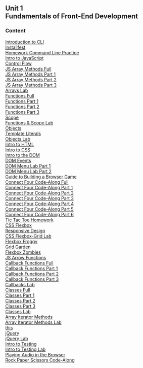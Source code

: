 ## Unit 1 <br> Fundamentals of Front-End Development

### Content
[Introduction to CLI](./01-dev-environment/1.1-cli-intro-main/)<br>
[Installfest](./01-dev-environment/1.1.1-installfest-mac.md)<br>
[Homework Command Line Practice](./01-dev-environment/1.2-hw-command-line-practice.md)<br> 
[Intro to JavaScript](./02-js-fundamentals/2.1-js-intro-datatypes.md)<br>
[Control Flow](./02-js-fundamentals/2.2-js-control-flow.md)<br>
[JS Array Methods Full](./02-js-fundamentals/2.3-js-arrays-full.md)<br>
[JS Array Methods Part 1](./02-js-fundamentals/2.3-js-arrays-1.md)<br>
[JS Array Methods Part 2](./02-js-fundamentals/2.3-js-arrays-2.md)<br>
[JS Array Methods Part 3](./02-js-fundamentals/2.3-js-arrays-3.md)<br>
[Arrays Lab](./02-js-fundamentals/2.3.1-js-arrays-lab.md)<br> 
[Functions Full](./02-js-fundamentals/2.4-js-functions-full.md)<br>
[Functions Part 1](./02-js-fundamentals/2.4-js-functions-1.md)<br>
[Functions Part 2](./02-js-fundamentals/2.4-js-functions-2.md)<br>
[Functions Part 3](./02-js-fundamentals/2.4-js-functions-3.md)<br>
[Scope](./02-js-fundamentals/2.5-js-scope.md)<br>
[Functions & Scope Lab](./02-js-fundamentals/2.5.1-js-functions-lab.md)<br> 
[Objects](./02-js-fundamentals/2.7-js-objects.md)<br>
[Template Literals](./02-js-fundamentals/2.6-js-template-literals.md)<br>
[Objects Lab](./02-js-fundamentals/2.7.1-js-objects-lab.md)<br> 
[Intro to HTML](./03-html-css/3.1-intro-to-html.md)<br>
[Intro to CSS](./03-html-css/3.2-intro-to-css.md)<br>
[Intro to the DOM](./04-dom/4.1-dom-intro.md)<br>
[DOM Events](./04-dom/4.2-dom-events.md)<br>
[DOM Menu Lab Part 1](./04-dom/4.1.1-dom-menu-lab-part-1.md)<br>
[DOM Menu Lab Part 2](./04-dom/4.2.1-dom-menu-lab-part-2.md)<br>
[Guide to Building a Browser Game](./05-programming/5.1-guide-to-building-a-browser-game.md)<br>
[Connect Four Code-Along Full](./05-programming/5.2-connect-four-code-along-full.md)<br> 
[Connect Four Code-Along Part 1](./05-programming/5.2-connect-four-code-along-1.md)<br> 
[Connect Four Code-Along Part 2](./05-programming/5.2-connect-four-code-along-2.md)<br> 
[Connect Four Code-Along Part 3](./05-programming/5.2-connect-four-code-along-3.md)<br> 
[Connect Four Code-Along Part 4](./05-programming/5.2-connect-four-code-along-4.md)<br> 
[Connect Four Code-Along Part 5](./05-programming/5.2-connect-four-code-along-5.md)<br> 
[Connect Four Code-Along Part 6](./05-programming/5.2-connect-four-code-along-6.md)<br> 
[Tic Tac Toe Homework](./05-programming/5.3-tic-tac-toe-weekend.md)<br>
[CSS Flexbox](./06-css-layout/6.1-css-flexbox-grid.md)<br>
[Responsive Design](./06-css-layout/6.2-responsive-design.md)<br>
[CSS Flexbox-Grid Lab](./06-css-layout/6.1.1-flexbox-grid-lab.md)<br>
[Flexbox Froggy](https://flexboxfroggy.com/)<br>
[Grid Garden](https://cssgridgarden.com/)<br>
[Flexbox Zombies](https://mastery.games/flexboxzombies/)<br>
[JS Arrow Functions](./07-js-continued/7.1-js-arrow-functions.md)<br>
[Callback Functions Full](./07-js-continued/7.2-js-callback-functions-full.md)<br>
[Callback Functions Part 1](./07-js-continued/7.2-js-callback-functions-1.md)<br>
[Callback Functions Part 2](./07-js-continued/7.2-js-callback-functions-2.md)<br>
[Callback Functions Part 3](./07-js-continued/7.2-js-callback-functions-3.md)<br>
[Callbacks Lab](./07-js-continued/7.2.1-js-callbacks-lab.md)<br>
[Classes Full](./07-js-continued/7.3-js-classes.md)<br>
[Classes Part 1](./07-js-continued/7.3-js-classes-1.md)<br>
[Classes Part 2](./07-js-continued/7.3-js-classes-2.md)<br>
[Classes Part 3](./07-js-continued/7.3-js-classes-3.md)<br>
[Classes Lab](./07-js-continued/7.3.1.hw.optional-js-classes-lab.md)<br>
[Array Iterator Methods](./07-js-continued/7.4-array-iterator-methods.md)<br>
[Array Iterator Methods Lab](./07-js-continued/7.4.1-array-iterator-methods-lab.md)<br>
[this](./07-js-continued/7.5-js-this-keyword.md)<br>
[jQuery](./08-libraries-frameworks/8.1-jquery.md)<br>
[jQuery Lab](./08-libraries-frameworks/8.1.1-jquery-lab.md)<br>
[Intro to Testing](./10-testing/10.1-testing-lecture/)<br>
[Intro to Testing Lab](./10-testing/10.1.1-testing-lab/)<br> 
[Playing Audio in the Browser](./09-programming/9.1-playing-audio.md)<br>
[Rock Paper Scissors Code-Along](./09-programming/9.2-rock-paper-scissors-codealong.md)<br>
